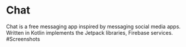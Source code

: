 # Chat
Chat is a free messaging app inspired by messaging social media apps.
Written in Kotlin implements the Jetpack libraries, Firebase services.
#Screenshots

